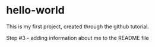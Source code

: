 # hello-world
This is my first project, created through the github tutorial. 

Step #3 - adding information about me to the README file
